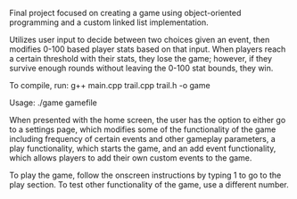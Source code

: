 Final project focused on creating a game using object-oriented programming and a custom linked list implementation.

Utilizes user input to decide between two choices given an event, then modifies 0-100 based player stats based on that input. When players reach a certain threshold with their stats, they lose the game; however, if they survive enough rounds without leaving the 0-100 stat bounds, they win. 

To compile, run: g++ main.cpp trail.cpp trail.h -o game

Usage: ./game gamefile

When presented with the home screen, the user has the option to either go to a settings page, which modifies some of the functionality of the game including frequency of certain events and other gameplay parameters, a play functionality, which starts the game, and an add event functionality, which allows players to add their own custom events to the game. 

To play the game, follow the onscreen instructions by typing 1 to go to the play section. To test other functionality of the game, use a different number. 
